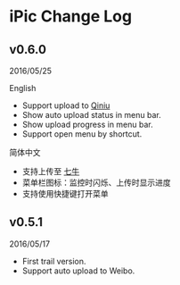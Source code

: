 # iPic Change Log

## v0.6.0
2016/05/25

English

- Support upload to [Qiniu](https://qiniu.com)
- Show auto upload status in menu bar.
- Show upload progress in menu bar.
- Support open menu by shortcut.

简体中文

- 支持上传至 [七牛](https://qiniu.com)
- 菜单栏图标：监控时闪烁、上传时显示进度
- 支持使用快捷键打开菜单


## v0.5.1

2016/05/17

- First trail version.
- Support auto upload to Weibo.